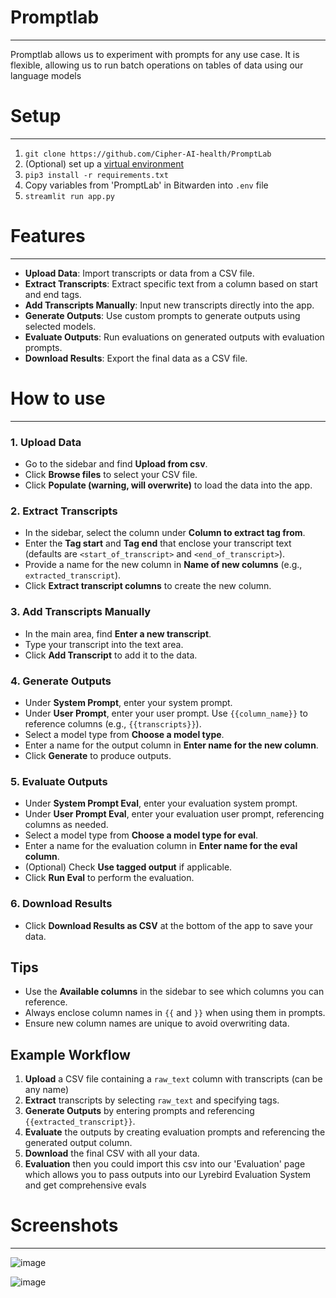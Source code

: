 # Promptlab

---

Promptlab allows us to experiment with prompts for any use case. It is flexible, allowing us to run batch operations on
tables of data using our language models

# Setup

---

1. `git clone https://github.com/Cipher-AI-health/PromptLab`
2. (Optional) set up
   a [virtual environment](https://www.freecodecamp.org/news/how-to-setup-virtual-environments-in-python/)
2. `pip3 install -r requirements.txt`
3. Copy variables from 'PromptLab' in Bitwarden into `.env` file
3. `streamlit run app.py`

# Features

---

- **Upload Data**: Import transcripts or data from a CSV file.
- **Extract Transcripts**: Extract specific text from a column based on start and end tags.
- **Add Transcripts Manually**: Input new transcripts directly into the app.
- **Generate Outputs**: Use custom prompts to generate outputs using selected models.
- **Evaluate Outputs**: Run evaluations on generated outputs with evaluation prompts.
- **Download Results**: Export the final data as a CSV file.

# How to use

---

### 1. Upload Data

- Go to the sidebar and find **Upload from csv**.
- Click **Browse files** to select your CSV file.
- Click **Populate (warning, will overwrite)** to load the data into the app.

### 2. Extract Transcripts

- In the sidebar, select the column under **Column to extract tag from**.
- Enter the **Tag start** and **Tag end** that enclose your transcript text (defaults are `<start_of_transcript>`
  and `<end_of_transcript>`).
- Provide a name for the new column in **Name of new columns** (e.g., `extracted_transcript`).
- Click **Extract transcript columns** to create the new column.

### 3. Add Transcripts Manually

- In the main area, find **Enter a new transcript**.
- Type your transcript into the text area.
- Click **Add Transcript** to add it to the data.

### 4. Generate Outputs

- Under **System Prompt**, enter your system prompt.
- Under **User Prompt**, enter your user prompt. Use `{{column_name}}` to reference columns (e.g., `{{transcripts}}`).
- Select a model type from **Choose a model type**.
- Enter a name for the output column in **Enter name for the new column**.
- Click **Generate** to produce outputs.

### 5. Evaluate Outputs

- Under **System Prompt Eval**, enter your evaluation system prompt.
- Under **User Prompt Eval**, enter your evaluation user prompt, referencing columns as needed.
- Select a model type from **Choose a model type for eval**.
- Enter a name for the evaluation column in **Enter name for the eval column**.
- (Optional) Check **Use tagged output** if applicable.
- Click **Run Eval** to perform the evaluation.

### 6. Download Results

- Click **Download Results as CSV** at the bottom of the app to save your data.

## Tips

- Use the **Available columns** in the sidebar to see which columns you can reference.
- Always enclose column names in `{{` and `}}` when using them in prompts.
- Ensure new column names are unique to avoid overwriting data.

## Example Workflow

1. **Upload** a CSV file containing a `raw_text` column with transcripts (can be any name)
2. **Extract** transcripts by selecting `raw_text` and specifying tags.
3. **Generate Outputs** by entering prompts and referencing `{{extracted_transcript}}`.
4. **Evaluate** the outputs by creating evaluation prompts and referencing the generated output column.
5. **Download** the final CSV with all your data.
6. **Evaluation** then you could import this csv into our 'Evaluation' page which allows you to pass outputs into our
   Lyrebird
   Evaluation System and get comprehensive evals

# Screenshots

---

![image](https://github.com/user-attachments/assets/544b89b7-06ba-4033-8604-8cefad8904f2)

![image](https://github.com/user-attachments/assets/7ac9b587-3afd-4449-bd3d-514dd0b31020)
